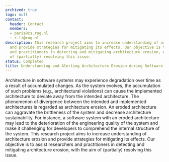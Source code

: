 ```yaml
---
archived: true
logo: null
contact:
  header: Contact
  members:
  - paris@cs.rug.nl
  - r.li@rug.nl
description: This research project aims to increase understanding of architecture erosion
  and provide strategies for mitigating its effects. Our objective is to assist researchers
  and practitioners in detecting and mitigating architecture erosion, with the aim
  of (partially) resolving this issue.
status: Completed
title: Understanding and Alerting Architecture Erosion during Software Development
---
```


Architecture in software systems may experience degradation over time as a result of accumulated changes. As the system evolves, the accumulation of such problems (e.g., architectural violations) can cause the implemented architecture to deviate away from the intended architecture. The phenomenon of divergence between the intended and implemented architectures is regarded as architecture erosion. An eroded architecture can aggravate the brittleness of the system and decrease architecture sustainability. For instance, a software system with an eroded architecture may lead to the deterioration of the engineering quality of the system and make it challenging for developers to comprehend the internal structure of the system. This research project aims to increase understanding of architecture erosion and provide strategies for mitigating its effects. Our objective is to assist researchers and practitioners in detecting and mitigating architecture erosion, with the aim of (partially) resolving this issue.